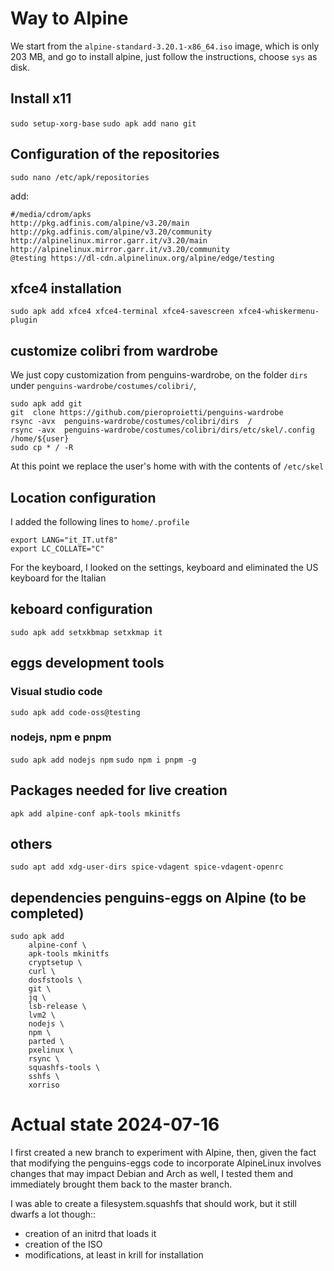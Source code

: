 # Way to Alpine
We start from the `alpine-standard-3.20.1-x86_64.iso` image, which is only 203 MB, and go to install alpine, just follow the instructions, choose `sys` as disk.

## Install x11
`sudo setup-xorg-base`
`sudo apk add nano git`

## Configuration of the repositories
`sudo nano /etc/apk/repositories`

add:

```
#/media/cdrom/apks
http://pkg.adfinis.com/alpine/v3.20/main
http://pkg.adfinis.com/alpine/v3.20/community
http://alpinelinux.mirror.garr.it/v3.20/main
http://alpinelinux.mirror.garr.it/v3.20/community
@testing https://dl-cdn.alpinelinux.org/alpine/edge/testing
```

## xfce4 installation
`sudo apk add xfce4 xfce4-terminal xfce4-savescreen xfce4-whiskermenu-plugin`

## customize colibri from wardrobe
We just copy customization from penguins-wardrobe, on the folder `dirs` under `penguins-wardrobe/costumes/colibri/`,

```
sudo apk add git
git  clone https://github.com/pieroproietti/penguins-wardrobe
rsync -avx  penguins-wardrobe/costumes/colibri/dirs  /
rsync -avx  penguins-wardrobe/costumes/colibri/dirs/etc/skel/.config /home/${user}
sudo cp * / -R
```

At this point we replace the user's home with with the contents of `/etc/skel`

## Location configuration
I added the following lines to `home/.profile`

```
export LANG="it_IT.utf8"
export LC_COLLATE="C"
```
For the keyboard, I looked on the settings, keyboard and eliminated the US keyboard for the Italian

## keboard configuration
`
sudo apk add setxkbmap
setxkmap it
`

## eggs development tools
### Visual studio code
`sudo apk add code-oss@testing`

### nodejs, npm e pnpm
`sudo apk add nodejs npm`
`sudo npm i pnpm -g`

## Packages needed for live creation

`apk add alpine-conf apk-tools mkinitfs`

## others
`sudo apt add xdg-user-dirs spice-vdagent spice-vdagent-openrc`

## dependencies penguins-eggs on Alpine (to be completed)
```
sudo apk add 
    alpine-conf \
    apk-tools mkinitfs
    cryptsetup \
    curl \
    dosfstools \
    git \
    jq \
    lsb-release \
    lvm2 \
    nodejs \
    npm \
    parted \
    pxelinux \
    rsync \
    squashfs-tools \
    sshfs \
    xorriso
```

# Actual state 2024-07-16

I first created a new branch to experiment with Alpine, then, given the fact that modifying the penguins-eggs code to incorporate AlpineLinux involves changes that may impact Debian and Arch as well, I tested them and immediately brought them back to the master branch.

I was able to create a filesystem.squashfs that should work, but it still dwarfs a lot though::
- creation of an initrd that loads it
- creation of the ISO
- modifications, at least in krill for installation

  